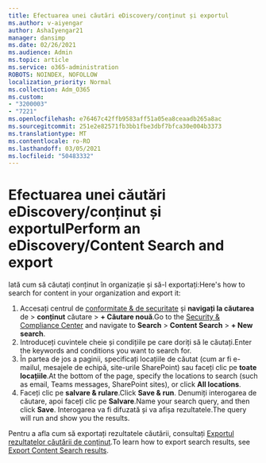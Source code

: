 ```yaml
---
title: Efectuarea unei căutări eDiscovery/conținut și exportul
ms.author: v-aiyengar
author: AshaIyengar21
manager: dansimp
ms.date: 02/26/2021
ms.audience: Admin
ms.topic: article
ms.service: o365-administration
ROBOTS: NOINDEX, NOFOLLOW
localization_priority: Normal
ms.collection: Adm_O365
ms.custom:
- "3200003"
- "7221"
ms.openlocfilehash: e76467c42ffb9583aff51a05ea8ceaadb265a8ac
ms.sourcegitcommit: 251e2e82571fb3bb1fbe3dbf7bfca30e004b3373
ms.translationtype: MT
ms.contentlocale: ro-RO
ms.lasthandoff: 03/05/2021
ms.locfileid: "50483332"
---
```

# <a name="perform-an-ediscoverycontent-search-and-export"></a><span data-ttu-id="e0a04-102">Efectuarea unei căutări eDiscovery/conținut și exportul</span><span class="sxs-lookup"><span data-stu-id="e0a04-102">Perform an eDiscovery/Content Search and export</span></span>

<span data-ttu-id="e0a04-103">Iată cum să căutați conținut în organizație și să-l exportați:</span><span class="sxs-lookup"><span data-stu-id="e0a04-103">Here's how to search for content in your organization and export it:</span></span>

1. <span data-ttu-id="e0a04-104">Accesați centrul de [conformitate & de securitate](https://go.microsoft.com/fwlink/?linkid=2086958) și **navigați la căutarea** de  >  **conținut** căutare  >  **+ Căutare nouă**.</span><span class="sxs-lookup"><span data-stu-id="e0a04-104">Go to the [Security & Compliance Center](https://go.microsoft.com/fwlink/?linkid=2086958) and navigate to **Search** > **Content Search** > **+ New search**.</span></span>
1. <span data-ttu-id="e0a04-105">Introduceți cuvintele cheie și condițiile pe care doriți să le căutați.</span><span class="sxs-lookup"><span data-stu-id="e0a04-105">Enter the keywords and conditions you want to search for.</span></span>
1. <span data-ttu-id="e0a04-106">În partea de jos a paginii, specificați locațiile de căutat (cum ar fi e-mailul, mesajele de echipă, site-urile SharePoint) sau faceți clic pe **toate locațiile**.</span><span class="sxs-lookup"><span data-stu-id="e0a04-106">At the bottom of the page, specify the locations to search (such as email, Teams messages, SharePoint sites), or click **All locations**.</span></span>
1. <span data-ttu-id="e0a04-107">Faceți clic pe **salvare & rulare**.</span><span class="sxs-lookup"><span data-stu-id="e0a04-107">Click **Save & run**.</span></span> <span data-ttu-id="e0a04-108">Denumiți interogarea de căutare, apoi faceți clic pe **Salvare**.</span><span class="sxs-lookup"><span data-stu-id="e0a04-108">Name your search query, and then click **Save**.</span></span> <span data-ttu-id="e0a04-109">Interogarea va fi difuzată și va afișa rezultatele.</span><span class="sxs-lookup"><span data-stu-id="e0a04-109">The query will run and show you the results.</span></span>

<span data-ttu-id="e0a04-110">Pentru a afla cum să exportați rezultatele căutării, consultați [Exportul rezultatelor căutării de conținut](https://go.microsoft.com/fwlink/?linkid=2102118).</span><span class="sxs-lookup"><span data-stu-id="e0a04-110">To learn how to export search results, see [Export Content Search results](https://go.microsoft.com/fwlink/?linkid=2102118).</span></span>

